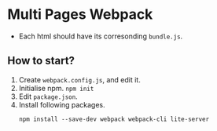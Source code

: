 # Multi Pages Webpack
- Each html should have its corresonding `bundle.js`. 

## How to start?
1. Create `webpack.config.js`, and edit it. 
2. Initialise npm. `npm init`
3. Edit `package.json`. 
4. Install following packages. 
    ```
    npm install --save-dev webpack webpack-cli lite-server
    ```